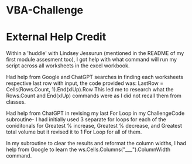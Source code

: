 # VBA-Challenge

# External Help Credit


Within a 'huddle' with Lindsey Jessurun (mentioned in the README of my first module assesment too), I got help with what command will run my script across all worksheets in the excel workbook.

Had help from Google and ChatGPT searches in finding each worksheets respective last row with input, the code provided was:
  LastRow = Cells(Rows.Count, 1).End(xlUp).Row
This led me to research what the Rows.Count and End(xlUp) commands were as I did not recall them from classes.

Had help from ChatGPT in revising my last For Loop in my ChallengeCode subroutine- I had initially used 3 separate for loops for each of the coniditonals for Greatest % increase, Greatest % decrease, and Greatest total volume but it revised it to 1 For Loop for all of them.

In my subroutine to clear the results and reformat the column widths, I had help from Google to learn the
  ws.Cells.Columns("___").ColumnWidth
command.
